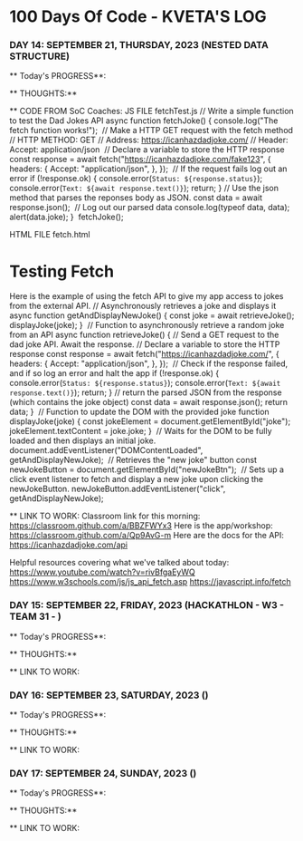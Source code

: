 # 100 Days Of Code - KVETA'S LOG


### DAY 14: SEPTEMBER 21, THURSDAY, 2023 (NESTED DATA STRUCTURE)

** Today's PROGRESS**:

** THOUGHTS:**

** CODE FROM SoC Coaches: 
JS FILE
fetchTest.js
// Write a simple function to test the Dad Jokes API
async function fetchJoke() {
  console.log("The fetch function works!");
​
  // Make a HTTP GET request with the fetch method
  // HTTP METHOD: GET
  // Address: https://icanhazdadjoke.com/
  // Header: Accept: application/json
​
  // Declare a variable to store the HTTP response
  const response = await fetch("https://icanhazdadjoke.com/fake123", {
    headers: {
      Accept: "application/json",
    },
  });
​
  // If the request fails log out an error
  if (!response.ok) {
    console.error(`Status: ${response.status}`);
    console.error(`Text: ${await response.text()}`);
    return;
  }
​
  // Use the json method that parses the reponses body as JSON.
  const data = await response.json();
​
  // Log out our parsed data
  console.log(typeof data, data);
  alert(data.joke);
}
​
fetchJoke();

HTML FILE
fetch.html
<!DOCTYPE html>
<html lang="en">
  <head>
    <meta charset="UTF-8" />
    <meta name="viewport" content="width=device-width, initial-scale=1.0" />
    <title>Testing Fetch</title>
  </head>
  <body>
    <h1>Testing Fetch</h1>
    <script src="fetchTest.js"></script>
  </body>
</html>

Here is the example of using the fetch API to give my app access to jokes from the external API. 
// Asynchronously retrieves a joke and displays it
async function getAndDisplayNewJoke() {
  const joke = await retrieveJoke();
  displayJoke(joke);
}
​
// Function to asynchronously retrieve a random joke from an API
async function retrieveJoke() {
  // Send a GET request to the dad joke API. Await the response.
  // Declare a variable to store the HTTP response
  const response = await fetch("https://icanhazdadjoke.com/", {
    headers: {
      Accept: "application/json",
    },
  });
​
  // Check if the response failed, and if so log an error and halt the app
  if (!response.ok) {
    console.error(`Status: ${response.status}`);
    console.error(`Text: ${await response.text()}`);
    return;
  }
​
  // return the parsed JSON from the response (which contains the joke object)
  const data = await response.json();
  return data;
}
​
// Function to update the DOM with the provided joke
function displayJoke(joke) {
  const jokeElement = document.getElementById("joke");
  jokeElement.textContent = joke.joke;
}
​
// Waits for the DOM to be fully loaded and then displays an initial joke.
document.addEventListener("DOMContentLoaded", getAndDisplayNewJoke);
​
// Retrieves the "new joke" button
const newJokeButton = document.getElementById("newJokeBtn");
​
// Sets up a click event listener to fetch and display a new joke upon clicking the newJokeButton.
newJokeButton.addEventListener("click", getAndDisplayNewJoke);

** LINK TO WORK:
Classroom link for this morning: https://classroom.github.com/a/BBZFWYx3
Here is the app/workshop: https://classroom.github.com/a/Qp9AvG-m
Here are the docs for the API: https://icanhazdadjoke.com/api

Helpful resources covering what we've talked about today:
https://www.youtube.com/watch?v=rivBfgaEyWQ
https://www.w3schools.com/js/js_api_fetch.asp
https://javascript.info/fetch


### DAY 15: SEPTEMBER 22, FRIDAY, 2023 (HACKATHLON - W3 - TEAM 31 - )

** Today's PROGRESS**:

** THOUGHTS:**

** LINK TO WORK:

### DAY 16: SEPTEMBER 23, SATURDAY, 2023 ()

** Today's PROGRESS**:

** THOUGHTS:**

** LINK TO WORK:

### DAY 17: SEPTEMBER 24, SUNDAY, 2023 ()

** Today's PROGRESS**:

** THOUGHTS:**

** LINK TO WORK:

